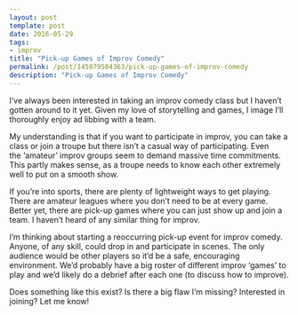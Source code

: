 ```yaml
---
layout: post
template: post
date: 2016-05-29
tags:
- improv
title: "Pick-up Games of Improv Comedy"
permalink: /post/145079504363/pick-up-games-of-improv-comedy
description: "Pick-up Games of Improv Comedy"
---
```

<p>I’ve always been interested in taking an improv comedy class but I haven’t gotten around to it yet. Given my love of storytelling and games, I image I’ll thoroughly enjoy ad libbing with a team.</p><p>My understanding is that if you want to participate in improv, you can take a class or join a troupe but there isn’t a casual way of participating. Even the&nbsp;‘amateur’ improv groups seem to demand massive time commitments. This partly makes sense, as a troupe needs to know each other extremely well to put on a smooth show.</p><p>If you’re into sports, there are plenty of lightweight ways to get playing. There are amateur leagues where you don’t need to be at every game. Better yet, there are pick-up games where you can just show up and join a team. I haven’t heard of any similar thing for improv.</p><p>I’m thinking about starting a reoccurring pick-up event for improv comedy. Anyone, of any skill, could drop in and participate in scenes. The only audience would be other players so it’d be a safe, encouraging environment. We’d probably have a big roster of different improv&nbsp;‘games’ to play and we’d likely do a debrief after each one (to discuss how to improve).</p><p>Does something like this exist? Is there a big flaw I’m missing? Interested in joining? Let me know!</p>